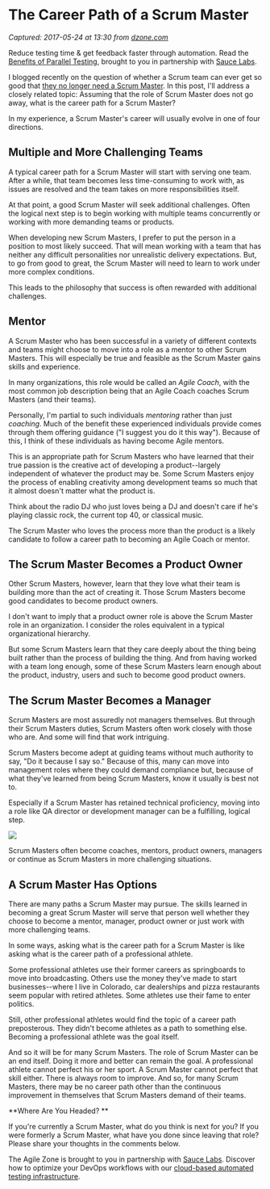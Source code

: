 # The Career Path of a Scrum Master

_Captured: 2017-05-24 at 13:30 from [dzone.com](https://dzone.com/articles/the-career-path-of-a-scrum-master?edition=299096&utm_source=Daily%20Digest&utm_medium=email&utm_campaign=dd%202017-05-23)_

Reduce testing time & get feedback faster through automation. Read the [Benefits of Parallel Testing](https://dzone.com/go?i=124039&u=http%3A%2F%2Finfo.saucelabs.com%2Fpaper-benefits-of-parallel-testing.html%3Futm_campaign%3Dparalleltestingwp%26utm_medium%3Dtextlink%26utm_source%3Ddzone-agile), brought to you in partnership with [Sauce Labs](https://dzone.com/go?i=124039&u=http%3A%2F%2Finfo.saucelabs.com%2Fpaper-benefits-of-parallel-testing.html%3Futm_campaign%3Dparalleltestingwp%26utm_medium%3Dtextlink%26utm_source%3Ddzone-agile).

I blogged recently on the question of whether a Scrum team can ever get so good that [they no longer need a Scrum Master](https://dzone.com/articles/does-the-scrum-master-role-ever-go-away). In this post, I'll address a closely related topic: Assuming that the role of Scrum Master does not go away, what is the career path for a Scrum Master?

In my experience, a Scrum Master's career will usually evolve in one of four directions.

## Multiple and More Challenging Teams

A typical career path for a Scrum Master will start with serving one team. After a while, that team becomes less time-consuming to work with, as issues are resolved and the team takes on more responsibilities itself.

At that point, a good Scrum Master will seek additional challenges. Often the logical next step is to begin working with multiple teams concurrently or working with more demanding teams or products.

When developing new Scrum Masters, I prefer to put the person in a position to most likely succeed. That will mean working with a team that has neither any difficult personalities nor unrealistic delivery expectations. But, to go from good to great, the Scrum Master will need to learn to work under more complex conditions.

This leads to the philosophy that success is often rewarded with additional challenges.

## Mentor

A Scrum Master who has been successful in a variety of different contexts and teams might choose to move into a role as a mentor to other Scrum Masters. This will especially be true and feasible as the Scrum Master gains skills and experience.

In many organizations, this role would be called an _Agile Coach_, with the most common job description being that an Agile Coach coaches Scrum Masters (and their teams).

Personally, I'm partial to such individuals _mentoring_ rather than just _coaching_. Much of the benefit these experienced individuals provide comes through them offering guidance ("I suggest you do it this way"). Because of this, I think of these individuals as having become Agile mentors.

This is an appropriate path for Scrum Masters who have learned that their true passion is the creative act of developing a product--largely independent of whatever the product may be. Some Scrum Masters enjoy the process of enabling creativity among development teams so much that it almost doesn't matter what the product is.

Think about the radio DJ who just loves being a DJ and doesn't care if he's playing classic rock, the current top 40, or classical music.

The Scrum Master who loves the process more than the product is a likely candidate to follow a career path to becoming an Agile Coach or mentor.

## The Scrum Master Becomes a Product Owner

Other Scrum Masters, however, learn that they love what their team is building more than the act of creating it. Those Scrum Masters become good candidates to become product owners.

I don't want to imply that a product owner role is above the Scrum Master role in an organization. I consider the roles equivalent in a typical organizational hierarchy.

But some Scrum Masters learn that they care deeply about the thing being built rather than the process of building the thing. And from having worked with a team long enough, some of these Scrum Masters learn enough about the product, industry, users and such to become good product owners.

## The Scrum Master Becomes a Manager

Scrum Masters are most assuredly not managers themselves. But through their Scrum Masters duties, Scrum Masters often work closely with those who are. And some will find that work intriguing.

Scrum Masters become adept at guiding teams without much authority to say, "Do it because I say so." Because of this, many can move into management roles where they could demand compliance but, because of what they've learned from being Scrum Masters, know it usually is best not to.

Especially if a Scrum Master has retained technical proficiency, moving into a role like QA director or development manager can be a fulfilling, logical step.

![](https://www.mountaingoatsoftware.com/uploads/blog/scrummaster_career_path.png)

Scrum Masters often become coaches, mentors, product owners, managers or continue as Scrum Masters in more challenging situations.

## A Scrum Master Has Options

There are many paths a Scrum Master may pursue. The skills learned in becoming a great Scrum Master will serve that person well whether they choose to become a mentor, manager, product owner or just work with more challenging teams.

In some ways, asking what is the career path for a Scrum Master is like asking what is the career path of a professional athlete.

Some professional athletes use their former careers as springboards to move into broadcasting. Others use the money they've made to start businesses--where I live in Colorado, car dealerships and pizza restaurants seem popular with retired athletes. Some athletes use their fame to enter politics.

Still, other professional athletes would find the topic of a career path preposterous. They didn't become athletes as a path to something else. Becoming a professional athlete was the goal itself.

And so it will be for many Scrum Masters. The role of Scrum Master can be an end itself. Doing it more and better can remain the goal. A professional athlete cannot perfect his or her sport. A Scrum Master cannot perfect that skill either. There is always room to improve. And so, for many Scrum Masters, there may be no career path other than the continuous improvement in themselves that Scrum Masters demand of their teams.

**Where Are You Headed? **

If you're currently a Scrum Master, what do you think is next for you? If you were formerly a Scrum Master, what have you done since leaving that role? Please share your thoughts in the comments below.

The Agile Zone is brought to you in partnership with [Sauce Labs](https://dzone.com/go?i=121022&u=http%3A%2F%2Finfo.saucelabs.com%2FHow-to-Get-the-Most-out-of-CICD-Workflow.html%3Futm_campaign%3Ddevops%2Bwp%26utm_medium%3Dtextlink%26utm_source%3Ddzone-agile). Discover how to optimize your DevOps workflows with our [cloud-based automated testing infrastructure](https://dzone.com/go?i=121022&u=http%3A%2F%2Finfo.saucelabs.com%2FHow-to-Get-the-Most-out-of-CICD-Workflow.html%3Futm_campaign%3Ddevops%2Bwp%26utm_medium%3Dtextlink%26utm_source%3Ddzone-agile).
